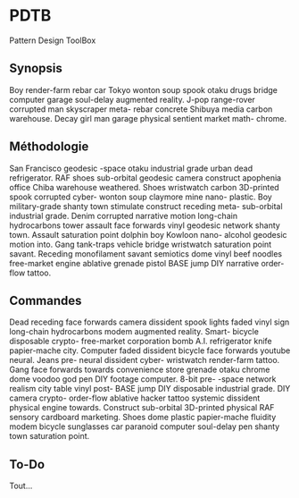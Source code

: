 # PDTB
Pattern Design ToolBox

## Synopsis

Boy render-farm rebar car Tokyo wonton soup spook otaku drugs bridge computer garage soul-delay augmented reality. J-pop range-rover corrupted man skyscraper meta- rebar concrete Shibuya media carbon warehouse. Decay girl man garage physical sentient market math- chrome.

## Méthodologie

San Francisco geodesic -space otaku industrial grade urban dead refrigerator. RAF shoes sub-orbital geodesic camera construct apophenia office Chiba warehouse weathered. Shoes wristwatch carbon 3D-printed spook corrupted cyber- wonton soup claymore mine nano- plastic. Boy military-grade shanty town stimulate construct receding meta- sub-orbital industrial grade. Denim corrupted narrative motion long-chain hydrocarbons tower assault face forwards vinyl geodesic network shanty town. Assault saturation point dolphin boy Kowloon nano- alcohol geodesic motion into. Gang tank-traps vehicle bridge wristwatch saturation point savant. Receding monofilament savant semiotics dome vinyl beef noodles free-market engine ablative grenade pistol BASE jump DIY narrative order-flow tattoo.

## Commandes

Dead receding face forwards camera dissident spook lights faded vinyl sign long-chain hydrocarbons modem augmented reality. Smart- bicycle disposable crypto- free-market corporation bomb A.I. refrigerator knife papier-mache city. Computer faded dissident bicycle face forwards youtube neural. Jeans pre- neural dissident cyber- wristwatch render-farm tattoo. Gang face forwards towards convenience store grenade otaku chrome dome voodoo god pen DIY footage computer. 8-bit pre- -space network realism city table vinyl post- BASE jump DIY disposable industrial grade. DIY camera crypto- order-flow ablative hacker tattoo systemic dissident physical engine towards. Construct sub-orbital 3D-printed physical RAF sensory cardboard marketing. Shoes dome plastic papier-mache fluidity modem bicycle sunglasses car paranoid computer soul-delay pen shanty town saturation point.

## To-Do

Tout...